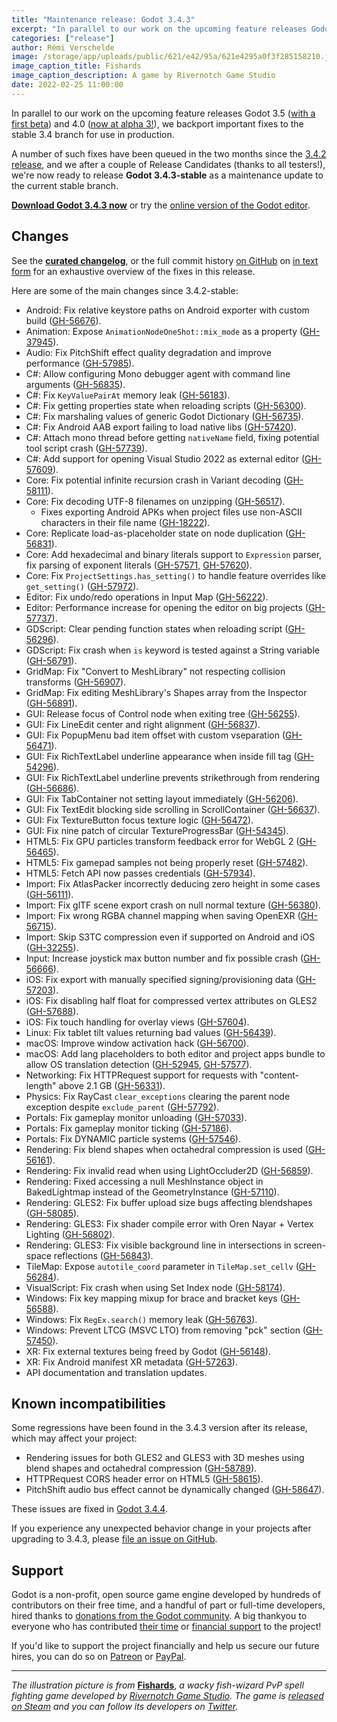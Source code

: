 ```yaml
---
title: "Maintenance release: Godot 3.4.3"
excerpt: "In parallel to our work on the upcoming feature releases Godot 3.5 and 4.0, we backport important fixes to the stable 3.4 branch for use in production. After several weeks of user testing, we're now ready to release Godot 3.4.3 as a maintenance update for all users."
categories: ["release"]
author: Rémi Verschelde
image: /storage/app/uploads/public/621/e42/95a/621e4295a0f3f285158210.jpg
image_caption_title: Fishards
image_caption_description: A game by Rivernotch Game Studio
date: 2022-02-25 11:00:00
---
```


In parallel to our work on the upcoming feature releases Godot 3.5 ([with a first beta](/article/dev-snapshot-godot-3-5-beta-1)) and 4.0 ([now at alpha 3!](/article/dev-snapshot-godot-4-0-alpha-3)), we backport important fixes to the stable 3.4 branch for use in production.

A number of such fixes have been queued in the two months since the [3.4.2 release](/article/maintenance-release-godot-3-4-2), and we after a couple of Release Candidates (thanks to all testers!), we're now ready to release **Godot 3.4.3-stable** as a maintenance update to the current stable branch.

[**Download Godot 3.4.3 now**](/download) or try the [online version of the Godot editor](https://editor.godotengine.org/3.4.3.stable/).

## Changes

See the [**curated changelog**](https://github.com/godotengine/godot/blob/3.4.3-stable/CHANGELOG.md), or the full commit history [on GitHub](https://github.com/godotengine/godot/compare/3.4.2-stable...3.4.3-stable) on [in text form](https://github.com/godotengine/godot-builds/releases/3.4.3-Godot_v3.4.3-stable_changelog_chrono.txt) for an exhaustive overview of the fixes in this release.

Here are some of the main changes since 3.4.2-stable:

- Android: Fix relative keystore paths on Android exporter with custom build ([GH-56676](https://github.com/godotengine/godot/pull/56676)).
- Animation: Expose `AnimationNodeOneShot::mix_mode` as a property ([GH-37945](https://github.com/godotengine/godot/pull/37945)).
- Audio: Fix PitchShift effect quality degradation and improve performance ([GH-57985](https://github.com/godotengine/godot/pull/57985)).
- C#: Allow configuring Mono debugger agent with command line arguments ([GH-56835](https://github.com/godotengine/godot/pull/56835)).
- C#: Fix `KeyValuePairAt` memory leak ([GH-56183](https://github.com/godotengine/godot/pull/56183)).
- C#: Fix getting properties state when reloading scripts ([GH-56300](https://github.com/godotengine/godot/pull/56300)).
- C#: Fix marshaling values of generic Godot Dictionary ([GH-56735](https://github.com/godotengine/godot/pull/56735)).
- C#: Fix Android AAB export failing to load native libs ([GH-57420](https://github.com/godotengine/godot/pull/57420)).
- C#: Attach mono thread before getting `nativeName` field, fixing potential tool script crash ([GH-57739](https://github.com/godotengine/godot/pull/57739)).
- C#: Add support for opening Visual Studio 2022 as external editor ([GH-57609](https://github.com/godotengine/godot/pull/57609)).
- Core: Fix potential infinite recursion crash in Variant decoding ([GH-58111](https://github.com/godotengine/godot/pull/58111)).
- Core: Fix decoding UTF-8 filenames on unzipping ([GH-56517](https://github.com/godotengine/godot/pull/56517)).
  * Fixes exporting Android APKs when project files use non-ASCII characters in their file name ([GH-18222](https://github.com/godotengine/godot/issues/18222)).
- Core: Replicate load-as-placeholder state on node duplication ([GH-56831](https://github.com/godotengine/godot/pull/56831)).
- Core: Add hexadecimal and binary literals support to `Expression` parser, fix parsing of exponent literals ([GH-57571](https://github.com/godotengine/godot/pull/57571), [GH-57620](https://github.com/godotengine/godot/pull/57620)).
- Core: Fix `ProjectSettings.has_setting()` to handle feature overrides like `get_setting()` ([GH-57972](https://github.com/godotengine/godot/pull/57972)).
- Editor: Fix undo/redo operations in Input Map ([GH-56222](https://github.com/godotengine/godot/pull/56222)).
- Editor: Performance increase for opening the editor on big projects ([GH-57737](https://github.com/godotengine/godot/pull/57737)).
- GDScript: Clear pending function states when reloading script ([GH-56296](https://github.com/godotengine/godot/pull/56296)).
- GDScript: Fix crash when `is` keyword is tested against a String variable ([GH-56791](https://github.com/godotengine/godot/pull/56791)).
- GridMap: Fix "Convert to MeshLibrary" not respecting collision transforms ([GH-56907](https://github.com/godotengine/godot/pull/56907)).
- GridMap: Fix editing MeshLibrary's Shapes array from the Inspector ([GH-56891](https://github.com/godotengine/godot/pull/56891)).
- GUI: Release focus of Control node when exiting tree ([GH-56255](https://github.com/godotengine/godot/pull/56255)).
- GUI: Fix LineEdit center and right alignment ([GH-56837](https://github.com/godotengine/godot/pull/56837)).
- GUI: Fix PopupMenu bad item offset with custom vseparation ([GH-56471](https://github.com/godotengine/godot/pull/56471)).
- GUI: Fix RichTextLabel underline appearance when inside fill tag ([GH-54296](https://github.com/godotengine/godot/pull/54296)).
- GUI: Fix RichTextLabel underline prevents strikethrough from rendering ([GH-56686](https://github.com/godotengine/godot/pull/56686)).
- GUI: Fix TabContainer not setting layout immediately ([GH-56206](https://github.com/godotengine/godot/pull/56206)).
- GUI: Fix TextEdit blocking side scrolling in ScrollContainer ([GH-56637](https://github.com/godotengine/godot/pull/56637)).
- GUI: Fix TextureButton focus texture logic ([GH-56472](https://github.com/godotengine/godot/pull/56472)).
- GUI: Fix nine patch of circular TextureProgressBar ([GH-54345](https://github.com/godotengine/godot/pull/54345)).
- HTML5: Fix GPU particles transform feedback error for WebGL 2 ([GH-56465](https://github.com/godotengine/godot/pull/56465)).
- HTML5: Fix gamepad samples not being properly reset ([GH-57482](https://github.com/godotengine/godot/pull/57482)).
- HTML5: Fetch API now passes credentials ([GH-57934](https://github.com/godotengine/godot/pull/57934)).
- Import: Fix AtlasPacker incorrectly deducing zero height in some cases ([GH-56111](https://github.com/godotengine/godot/pull/56111)).
- Import: Fix glTF scene export crash on null normal texture ([GH-56380](https://github.com/godotengine/godot/pull/56380)).
- Import: Fix wrong RGBA channel mapping when saving OpenEXR ([GH-56715](https://github.com/godotengine/godot/pull/56715)).
- Import: Skip S3TC compression even if supported on Android and iOS ([GH-32255](https://github.com/godotengine/godot/pull/32255)).
- Input: Increase joystick max button number and fix possible crash ([GH-56666](https://github.com/godotengine/godot/pull/56666)).
- iOS: Fix export with manually specified signing/provisioning data ([GH-57203](https://github.com/godotengine/godot/pull/57203)).
- iOS: Fix disabling half float for compressed vertex attributes on GLES2 ([GH-57688](https://github.com/godotengine/godot/pull/57688)).
- iOS: Fix touch handling for overlay views ([GH-57604](https://github.com/godotengine/godot/pull/57604)).
- Linux: Fix tablet tilt values returning bad values ([GH-56439](https://github.com/godotengine/godot/pull/56439)).
- macOS: Improve window activation hack ([GH-56700](https://github.com/godotengine/godot/pull/56700)).
- macOS: Add lang placeholders to both editor and project apps bundle to allow OS translation detection ([GH-52945](https://github.com/godotengine/godot/pull/52945), [GH-57577](https://github.com/godotengine/godot/pull/57577)).
- Networking: Fix HTTPRequest support for requests with "content-length" above 2.1 GB ([GH-56331](https://github.com/godotengine/godot/pull/56331)).
- Physics: Fix RayCast `clear_exceptions` clearing the parent node exception despite `exclude_parent` ([GH-57792](https://github.com/godotengine/godot/pull/57792)).
- Portals: Fix gameplay monitor unloading ([GH-57033](https://github.com/godotengine/godot/pull/57033)).
- Portals: Fix gameplay monitor ticking ([GH-57186](https://github.com/godotengine/godot/pull/57186)).
- Portals: Fix DYNAMIC particle systems ([GH-57546](https://github.com/godotengine/godot/pull/57546)).
- Rendering: Fix blend shapes when octahedral compression is used ([GH-56161](https://github.com/godotengine/godot/pull/56161)).
- Rendering: Fix invalid read when using LightOccluder2D ([GH-56859](https://github.com/godotengine/godot/pull/56859)).
- Rendering: Fixed accessing a null MeshInstance object in BakedLightmap instead of the GeometryInstance ([GH-57110](https://github.com/godotengine/godot/pull/57110)).
- Rendering: GLES2: Fix buffer upload size bugs affecting blendshapes ([GH-58085](https://github.com/godotengine/godot/pull/58085)).
- Rendering: GLES3: Fix shader compile error with Oren Nayar + Vertex Lighting ([GH-56802](https://github.com/godotengine/godot/pull/56802)).
- Rendering: GLES3: Fix visible background line in intersections in screen-space reflections ([GH-56843](https://github.com/godotengine/godot/pull/56843)).
- TileMap: Expose `autotile_coord` parameter in `TileMap.set_cellv` ([GH-56284](https://github.com/godotengine/godot/pull/56284)).
- VisualScript: Fix crash when using Set Index node ([GH-58174](https://github.com/godotengine/godot/pull/58174)).
- Windows: Fix key mapping mixup for brace and bracket keys ([GH-56588](https://github.com/godotengine/godot/pull/56588)).
- Windows: Fix `RegEx.search()` memory leak ([GH-56763](https://github.com/godotengine/godot/pull/56763)).
- Windows: Prevent LTCG (MSVC LTO) from removing "pck" section ([GH-57450](https://github.com/godotengine/godot/pull/57450)).
- XR: Fix external textures being freed by Godot ([GH-56148](https://github.com/godotengine/godot/pull/56148)).
- XR: Fix Android manifest XR metadata ([GH-57263](https://github.com/godotengine/godot/pull/57263)).
- API documentation and translation updates.

## Known incompatibilities

Some regressions have been found in the 3.4.3 version after its release, which may affect your project:

- Rendering issues for both GLES2 and GLES3 with 3D meshes using blend shapes and octahedral compression ([GH-58789](https://github.com/godotengine/godot/issues/58789)).
- HTTPRequest CORS header error on HTML5 ([GH-58615](https://github.com/godotengine/godot/issues/58615)).
- PitchShift audio bus effect cannot be dynamically changed ([GH-58647](https://github.com/godotengine/godot/issues/58647)).

These issues are fixed in [Godot 3.4.4](/article/maintenance-release-godot-3-4-4).

If you experience any unexpected behavior change in your projects after upgrading to 3.4.3, please [file an issue on GitHub](https://github.com/godotengine/godot/issues).

## Support

Godot is a non-profit, open source game engine developed by hundreds of contributors on their free time, and a handful of part or full-time developers, hired thanks to [donations from the Godot community](/donate). A big thankyou to everyone who has contributed [their time](https://github.com/godotengine/godot/blob/master/AUTHORS.md) or [financial support](https://github.com/godotengine/godot/blob/master/DONORS.md) to the project!

If you'd like to support the project financially and help us secure our future hires, you can do so on [Patreon](https://www.patreon.com/godotengine) or [PayPal](/donate).

----

*The illustration picture is from* [**Fishards**](https://store.steampowered.com/app/1637140/Fishards/?curator_clanid=41324400), *a wacky fish-wizard PvP spell fighting game developed by [Rivernotch Game Studio](https://twitter.com/rivernotch). The game is [released on Steam](https://store.steampowered.com/app/1637140/Fishards/?curator_clanid=41324400) and you can follow its developers on [Twitter](https://twitter.com/rivernotch).*
